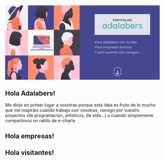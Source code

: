 ![image](https://github.com/CrisBIB/portfolio-women-tech/blob/dev/web/src/images/portada.png)

## Hola Adalabers!

Me dirijo en primer lugar a vosotras porque esta idea es fruto de lo mucho que me inspiráis cuando trabajo con vosotras, navego por vuestro proyectos (de programación, artísticos, de vida...) o cuando simplemente compartimos un ratillo de e-charla

## Hola empresas!

## Hola visitantes!

<!--```
 Delicious Profile Card

 Si quieres instalar y ejecutar el proyecto completo, sigue los siguientes pasos:

1. Clona este repositorio
2. Entra en la carpeta raíz
3. Ejecuta en la terminal `npm install`
4. Para lanzar el proyecto: ejecuta en la terminal `npm start` o `npm run dev`
   Si quieres probar o modificar la parte del front-end con React:
5. Entra en la carpeta `/web/`
6. Ejecuta npm install
7. Para lanzar sólo la parte front-end del proyecto, ejecuta `npm start` dentro de la carpeta `/web/`

├── node_modules
├── public
├── src
├── view/pages
├── web
│   ├── node_modules
│   ├── public
│   ├── src
│   │   ├── components
│   │   │   ├── App.js
│   │   │   ├── CardPage.js
│   │   │   ├── Collapsable.js
│   │   │   ├── Design.js
│   │   │   ├── Fill.js
│   │   │   ├── Footer.js
│   │   │   ├── Form.js
│   │   │   ├── GetAvatar.js
│   │   │   ├── Header.js
│   │   │   ├── Input.js
│   │   │   ├── LandingPage.js
│   │   │   ├── Main.js
│   │   │   ├── Palettes.js
│   │   │   ├── PhotoCard.js
│   │   │   ├── Reset.js
│   │   │   ├── Share.js
│   │   │   ├── ShareCreated.js
│   │   │   └── ShareFail.js
│   │   ├── images
│   │   ├── services
│   │   │   ├── api.js
│   │   │   └── localStorage.js
│   │   ├── stylesheets
│   │   │   ├── core
│   │   │   │   ├── _functions.scss
│   │   │   │   ├── _mixins.scss
│   │   │   │   ├── _reset.scss
│   │   │   │   └── _variables.scss
│   │   │   ├── layout
│   │   │   │   ├── _collapsable.scss
│   │   │   │   ├── _designSection.scss
│   │   │   │   ├── _fillSection.scss
│   │   │   │   ├── _footer.scss
│   │   │   │   ├── _formSection.scss
│   │   │   │   ├── _getAvatar.scss
│   │   │   │   ├── _header.scss
│   │   │   │   ├── _mainHome.scss
│   │   │   │   ├── _mainprofile.scss
│   │   │   │   ├── _profile.scss
│   │   │   │   ├── _resetSection.scss
│   │   │   │   └── _shareSection.scss
│   │   │   ├── pages
│   │   │   │   └── index.scss
│   │   │   ├── App.scss
│   │   │   └── index.scss
│   │   └── index.js
│   ├── .gitignore
│   ├── desktop.ini
│   ├── package-lock.json
│   └── package.json
├── .gitignore
├── README.mde
├── desktop.ini
├── package-lock.json
└── package.json
```
 -->
